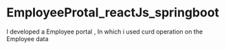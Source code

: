 # EmployeeProtal_reactJs_springboot
I developed a Employee portal , In which i used curd operation on the Employee data
